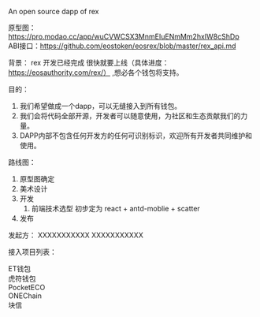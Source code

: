 An open source dapp of rex 

原型图：https://pro.modao.cc/app/wuCVWCSX3MnmEIuENmMm2hxIW8cShDp <br>
ABI接口：https://github.com/eostoken/eosrex/blob/master/rex_api.md

背景：
  rex 开发已经完成 很快就要上线（具体进度：https://eosauthority.com/rex/） ,想必各个钱包将支持。
  
目的：
  1. 我们希望做成一个dapp，可以无缝接入到所有钱包。
  2. 我们会将代码全部开源，开发者可以随意使用，为社区和生态贡献我们的力量。
  3. DAPP内部不包含任何开发方的任何可识别标识，欢迎所有开发者共同维护和使用。
  

路线图：
  1. 原型图确定
  2. 美术设计
  3. 开发
     1. 前端技术选型 初步定为 react + antd-moblie + scatter 
  4. 发布

发起方：
  XXXXXXXXXXX
  XXXXXXXXXXX


接入项目列表：

ET钱包<br>
虎符钱包<br>
PocketECO<br>
ONEChain<br>
块信<br>
